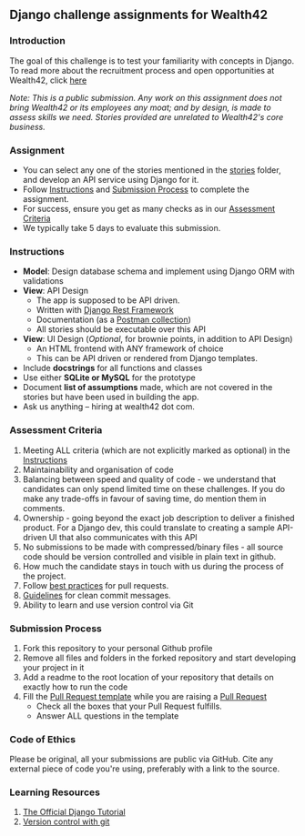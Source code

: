 ## Django challenge assignments for Wealth42

### Introduction
The goal of this challenge is to test your familiarity with concepts in Django.
To read more about the recruitment process and open opportunities at Wealth42, click [here](http://bit.ly/w42-hiring)

*Note: This is a public submission. Any work on this assignment does not bring Wealth42 or its employees any moat; and by design, is made to assess skills we need. Stories provided are unrelated to Wealth42's core business.* 

### Assignment

*   You can select any one of the stories mentioned in the [stories](../stories/) folder, and develop an API service using Django for it. 
*   Follow [Instructions](#instructions) and [Submission Process](#submission-process) to complete the assignment.
*   For success, ensure you get as many checks as in our [Assessment Criteria](#assessment-criteria)
*   We typically take 5 days to evaluate this submission.

### Instructions

*   **Model**: Design database schema and implement using Django ORM with validations
*   **View**: API Design
    *   The app is supposed to be API driven.
    *   Written with [Django Rest Framework](https://www.django-rest-framework.org/)
    *   Documentation (as a [Postman collection](https://www.postman.com/collection/))
    *   All stories should be executable over this API
*   **View**: UI Design (*Optional*, for brownie points, in addition to API Design)
    *   An HTML frontend with ANY framework of choice
    *   This can be API driven or rendered from Django templates.
*   Include **docstrings** for all functions and classes
*   Use either **SQLite or MySQL** for the prototype
*   Document **list of assumptions** made, which are not covered in the stories but have been used in building the app.
*   Ask us anything – hiring at wealth42 dot com.


### Assessment Criteria
1. Meeting ALL criteria (which are not explicitly marked as optional) in the [Instructions](#instructions)
2. Maintainability and organisation of code 
3. Balancing between speed and quality of code - we understand that candidates can only spend limited time on these challenges. If you do make any trade-offs in favour of saving time, do mention them in comments.  
4. Ownership - going beyond the exact job description to deliver a finished product. For a Django dev, this could translate to creating a sample API-driven UI that also communicates with this API
5. No submissions to be made with compressed/binary files - all source code should be version controlled and visible in plain text in github.
6. How much the candidate stays in touch with us during the process of the project.
7. Follow [best practices](https://github.community/t/best-practices-for-pull-requests/10195) for pull requests.
8. [Guidelines](https://gist.github.com/turbo/efb8d57c145e00dc38907f9526b60f17) for clean commit messages.
9. Ability to learn and use version control via Git

### Submission Process
1. Fork this repository to your personal Github profile
2. Remove all files and folders in the forked repository and start developing your project in it
3. Add a readme to the root location of your repository that details on exactly how to run the code
4. Fill the [Pull Request template](https://github.com/wealth42/nick-fury/blob/master/.github/pull_request_template.md) while you are raising a [Pull Request](https://docs.github.com/en/free-pro-team@latest/github/collaborating-with-issues-and-pull-requests/creating-a-pull-request)
    *   Check all the boxes that your Pull Request fulfills.
    *   Answer ALL questions in the template

### Code of Ethics
Please be original, all your submissions are public via GitHub.
Cite any external piece of code you're using, preferably with a link to the source.

### Learning Resources
1. [The Official Django Tutorial](https://docs.djangoproject.com/en/3.0/intro/tutorial01/)
2. [Version control with git](https://try.github.io/)